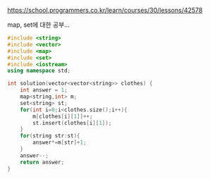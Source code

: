 https://school.programmers.co.kr/learn/courses/30/lessons/42578  

map, set에 대한 공부...

```c++
#include <string>
#include <vector>
#include <map>
#include <set>
#include <iostream>
using namespace std;

int solution(vector<vector<string>> clothes) {
    int answer = 1;
    map<string,int> m;
    set<string> st;
    for(int i=0;i<clothes.size();i++){
        m[clothes[i][1]]++;
        st.insert(clothes[i][1]);
    }
    for(string str:st){
        answer*=m[str]+1;
    }
    answer--;
    return answer;
}
```
